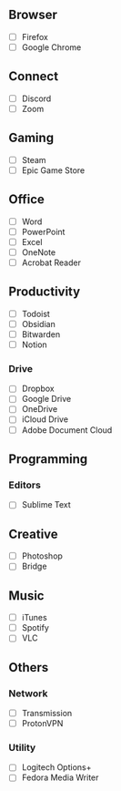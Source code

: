 ## Browser
- [ ] Firefox
- [ ] Google Chrome

## Connect  
- [ ] Discord
- [ ] Zoom

## Gaming
- [ ] Steam
- [ ] Epic Game Store

## Office
- [ ] Word
- [ ] PowerPoint
- [ ] Excel
- [ ] OneNote
- [ ] Acrobat Reader

## Productivity
- [ ] Todoist
- [ ] Obsidian
- [ ] Bitwarden
- [ ] Notion
### Drive  
- [ ] Dropbox
- [ ] Google Drive
- [ ] OneDrive
- [ ] iCloud Drive
- [ ] Adobe Document Cloud
  
## Programming  
### Editors
- [ ] Sublime Text

## Creative
- [ ] Photoshop
- [ ] Bridge
 
## Music
- [ ] iTunes
- [ ] Spotify
- [ ] VLC

## Others
### Network
- [ ] Transmission
- [ ] ProtonVPN

### Utility
- [ ] Logitech Options+
- [ ] Fedora Media Writer
